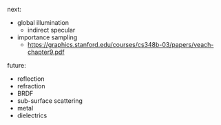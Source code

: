 next:
- global illumination
    - indirect specular
- importance sampling
    - https://graphics.stanford.edu/courses/cs348b-03/papers/veach-chapter9.pdf

future:
- reflection
- refraction
- BRDF
- sub-surface scattering
- metal
- dielectrics
